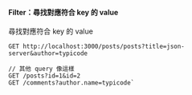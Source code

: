 #### Filter：尋找對應符合 key 的 value
尋找對應符合 key 的 value
```
GET http://localhost:3000/posts/posts?title=json-server&author=typicode
```
```
// 其他 query 像這樣
GET /posts?id=1&id=2   
GET /comments?author.name=typicode`
```